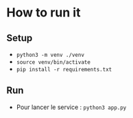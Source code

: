 # How to run it

## Setup
- `python3 -m venv ./venv `
- `source venv/bin/activate`
- `pip install -r requirements.txt`

## Run
- Pour lancer le service : `python3 app.py`